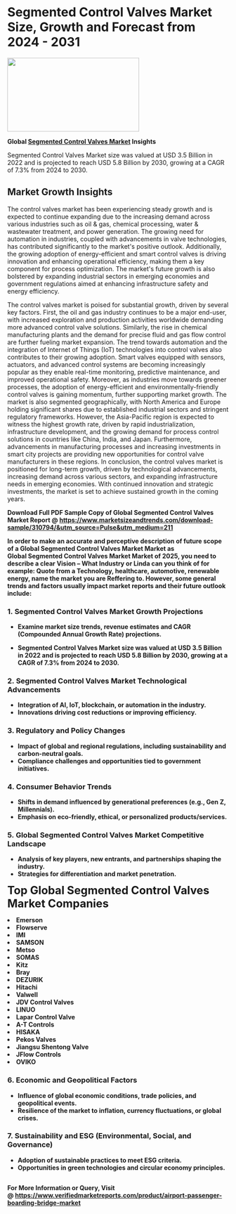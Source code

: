 <H1>Segmented Control Valves Market Size, Growth and Forecast from 2024 - 2031</H1><img class="aligncenter size-medium wp-image-584254" src="https://thirdeyenews.in/wp-content/uploads/2024/09/Global-Market-Research-300x168.jpeg" alt="" width="300" height="168" /><p><strong>Global&nbsp;<a href="https://www.marketsizeandtrends.com/download-sample/310794/&amp;utm_source=Pulse&amp;utm_medium=211">Segmented Control Valves Market</a> Insights</strong></p><p>Segmented Control Valves Market size was valued at USD 3.5 Billion in 2022 and is projected to reach USD 5.8 Billion by 2030, growing at a CAGR of 7.3% from 2024 to 2030.</p><p><h2>Market Growth Insights</h2> <p>The control valves market has been experiencing steady growth and is expected to continue expanding due to the increasing demand across various industries such as oil & gas, chemical processing, water & wastewater treatment, and power generation. The growing need for automation in industries, coupled with advancements in valve technologies, has contributed significantly to the market's positive outlook. Additionally, the growing adoption of energy-efficient and smart control valves is driving innovation and enhancing operational efficiency, making them a key component for process optimization. The market's future growth is also bolstered by expanding industrial sectors in emerging economies and government regulations aimed at enhancing infrastructure safety and energy efficiency.</p> <p><strong></strong></p> <p>The control valves market is poised for substantial growth, driven by several key factors. First, the oil and gas industry continues to be a major end-user, with increased exploration and production activities worldwide demanding more advanced control valve solutions. Similarly, the rise in chemical manufacturing plants and the demand for precise fluid and gas flow control are further fueling market expansion. The trend towards automation and the integration of Internet of Things (IoT) technologies into control valves also contributes to their growing adoption. Smart valves equipped with sensors, actuators, and advanced control systems are becoming increasingly popular as they enable real-time monitoring, predictive maintenance, and improved operational safety. Moreover, as industries move towards greener processes, the adoption of energy-efficient and environmentally-friendly control valves is gaining momentum, further supporting market growth. The market is also segmented geographically, with North America and Europe holding significant shares due to established industrial sectors and stringent regulatory frameworks. However, the Asia-Pacific region is expected to witness the highest growth rate, driven by rapid industrialization, infrastructure development, and the growing demand for process control solutions in countries like China, India, and Japan. Furthermore, advancements in manufacturing processes and increasing investments in smart city projects are providing new opportunities for control valve manufacturers in these regions. In conclusion, the control valves market is positioned for long-term growth, driven by technological advancements, increasing demand across various sectors, and expanding infrastructure needs in emerging economies. With continued innovation and strategic investments, the market is set to achieve sustained growth in the coming years.</p> <p><strong></p><p><span class=""><strong>Download Full PDF Sample Copy of Global Segmented Control Valves Market Report</strong> @ <a href="https://www.marketsizeandtrends.com/download-sample/310794/&amp;utm_source=Pulse&amp;utm_medium=211" target="_blank">https://www.marketsizeandtrends.com/download-sample/310794/&amp;utm_source=Pulse&amp;utm_medium=211</a></span></p><p>In order to make an accurate and perceptive description of future scope of a Global&nbsp;Segmented Control Valves Market Market as Global&nbsp;Segmented Control Valves Market Market of 2025, you need to describe a clear Vision &ndash; What Industry or Linda can you think of for example: Quote from a Technology, healthcare, automotive, renewable energy, name the market you are Reffering to. However, some general trends and factors usually impact market reports and their future outlook include:</p><h3>1.&nbsp;<strong>Segmented Control Valves Market Growth Projections</strong></h3><ul><li>Examine market size trends, revenue estimates and CAGR (Compounded Annual Growth Rate) projections.</li><li><p>Segmented Control Valves Market size was valued at USD 3.5 Billion in 2022 and is projected to reach USD 5.8 Billion by 2030, growing at a CAGR of 7.3% from 2024 to 2030.</p></li></ul><h3>2.&nbsp;<strong>Segmented Control Valves Market Technological Advancements</strong></h3><ul><li>Integration of AI, IoT, blockchain, or automation in the industry.</li><li>Innovations driving cost reductions or improving efficiency.</li></ul><h3>3.&nbsp;<strong>Regulatory and Policy Changes</strong></h3><ul><li>Impact of global and regional regulations, including sustainability and carbon-neutral goals.</li><li>Compliance challenges and opportunities tied to government initiatives.</li></ul><h3>4.&nbsp;<strong>Consumer Behavior Trends</strong></h3><ul><li>Shifts in demand influenced by generational preferences (e.g., Gen Z, Millennials).</li><li>Emphasis on eco-friendly, ethical, or personalized products/services.</li></ul><h3>5.&nbsp;<strong>Global Segmented Control Valves Market Competitive Landscape</strong></h3><ul><li>Analysis of key players, new entrants, and partnerships shaping the industry.</li><li>Strategies for differentiation and market penetration.</li></ul><p data-pm-slice="1 1 []"><span style="color: inherit; font-family: inherit; font-size: 25px;">Top Global Segmented Control Valves Market Companies</span></p><div class="" data-test-id=""><p><li>Emerson</li><li> Flowserve</li><li> IMI</li><li> SAMSON</li><li> Metso</li><li> SOMAS</li><li> Kitz</li><li> Bray</li><li> DEZURIK</li><li> Hitachi</li><li> Valwell</li><li> JDV Control Valves</li><li> LINUO</li><li> Lapar Control Valve</li><li> A-T Controls</li><li> HISAKA</li><li> Pekos Valves</li><li> Jiangsu Shentong Valve</li><li> JFlow Controls</li><li> OVIKO</li></p></div><h3>6.&nbsp;<strong>Economic and Geopolitical Factors</strong></h3><ul><li>Influence of global economic conditions, trade policies, and geopolitical events.</li><li>Resilience of the market to inflation, currency fluctuations, or global crises.</li></ul><h3>7.&nbsp;<strong>Sustainability and ESG (Environmental, Social, and Governance)</strong></h3><ul><li>Adoption of sustainable practices to meet ESG criteria.</li><li>Opportunities in green technologies and circular economy principles.</li></ul><h2><strong style="font-size: 14px;">For More Information or Query, Visit @&nbsp;</strong><a style="background-color: #ffffff; font-size: 14px;" href="https://www.marketsizeandtrends.com/report/segmented-control-valves-market/" target="_blank">https://www.verifiedmarketreports.com/product/airport-passenger-boarding-bridge-market</a></h2>
